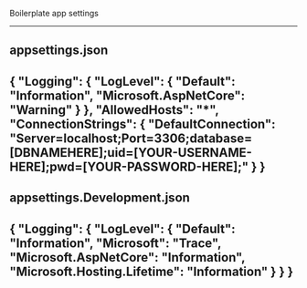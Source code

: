 Boilerplate app settings

---------------------------------------------------------
appsettings.json
---------------------------------------------------------
{
  "Logging": {
    "LogLevel": {
      "Default": "Information",
      "Microsoft.AspNetCore": "Warning"
    }
  },
  "AllowedHosts": "*",
  "ConnectionStrings": {
    "DefaultConnection": "Server=localhost;Port=3306;database=[DBNAMEHERE];uid=[YOUR-USERNAME-HERE];pwd=[YOUR-PASSWORD-HERE];"
  }
}
---------------------------------------------------------
appsettings.Development.json
---------------------------------------------------------
{
  "Logging": {
    "LogLevel": {
      "Default": "Information",
      "Microsoft": "Trace",
      "Microsoft.AspNetCore": "Information",
      "Microsoft.Hosting.Lifetime": "Information"
    }
  }
}
---------------------------------------------------------